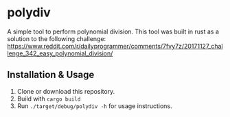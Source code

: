 # polydiv
A simple tool to perform polynomial division. This tool was built in rust as a solution to the following challenge:
https://www.reddit.com/r/dailyprogrammer/comments/7fvy7z/20171127_challenge_342_easy_polynomial_division/

## Installation & Usage
1) Clone or download this repository.
2) Build with `cargo build`
3) Run `./target/debug/polydiv -h` for usage instructions.